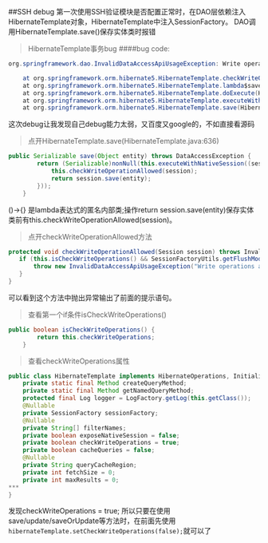 ##SSH debug
第一次使用SSH验证模块是否配置正常时，在DAO层依赖注入HibernateTemplate对象，HibernateTemplate中注入SessionFactory。
DAO调用HibernateTemplate.save()保存实体类时报错
>HibernateTemplate事务bug
####bug code:
```java
org.springframework.dao.InvalidDataAccessApiUsageException: Write operations are not allowed in read-only mode (FlushMode.MANUAL): Turn your Session into FlushMode.COMMIT/AUTO or remove 'readOnly' marker from transaction definition.

	at org.springframework.orm.hibernate5.HibernateTemplate.checkWriteOperationAllowed(HibernateTemplate.java:1093)
	at org.springframework.orm.hibernate5.HibernateTemplate.lambda$save$11(HibernateTemplate.java:637)
	at org.springframework.orm.hibernate5.HibernateTemplate.doExecute(HibernateTemplate.java:383)
	at org.springframework.orm.hibernate5.HibernateTemplate.executeWithNativeSession(HibernateTemplate.java:349)
	at org.springframework.orm.hibernate5.HibernateTemplate.save(HibernateTemplate.java:636)
  ```
这次debug让我发现自己debug能力太弱，又百度又google的，不如直接看源码
>点开HibernateTemplate.save(HibernateTemplate.java:636)
```java
public Serializable save(Object entity) throws DataAccessException {
        return (Serializable)nonNull(this.executeWithNativeSession((session) -> {
            this.checkWriteOperationAllowed(session);
            return session.save(entity);
        }));
    }
  ```
 ()->{} 是lambda表达式的匿名内部类;操作return session.save(entity)保存实体类前有this.checkWriteOperationAllowed(session)。
 >点开checkWriteOperationAllowed方法
 ```java
 protected void checkWriteOperationAllowed(Session session) throws InvalidDataAccessApiUsageException {
    if (this.isCheckWriteOperations() && SessionFactoryUtils.getFlushMode(session).lessThan(FlushMode.COMMIT)) {
        throw new InvalidDataAccessApiUsageException("Write operations are not allowed in read-only mode (FlushMode.MANUAL): Turn your Session into FlushMode.COMMIT/AUTO or remove 'readOnly' marker from transaction definition.");
    }
}
```
可以看到这个方法中抛出异常输出了前面的提示语句。
>查看第一个if条件isCheckWriteOperations()
```java
public boolean isCheckWriteOperations() {
        return this.checkWriteOperations;
    }
  ```
>查看checkWriteOperations属性
```java
public class HibernateTemplate implements HibernateOperations, InitializingBean {
    private static final Method createQueryMethod;
    private static final Method getNamedQueryMethod;
    protected final Log logger = LogFactory.getLog(this.getClass());
    @Nullable
    private SessionFactory sessionFactory;
    @Nullable
    private String[] filterNames;
    private boolean exposeNativeSession = false;
    private boolean checkWriteOperations = true;
    private boolean cacheQueries = false;
    @Nullable
    private String queryCacheRegion;
    private int fetchSize = 0;
    private int maxResults = 0;
***
}
```
发现checkWriteOperations = true;
所以只要在使用save/update/saveOrUpdate等方法时，在前面先使用
`hibernateTemplate.setCheckWriteOperations(false);`就可以了
